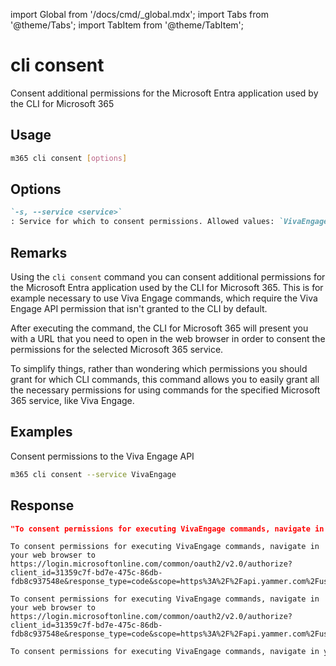 <!-- DISCLAIMER: All secrets, passwords, and sensitive values in this document are examples only and not real credentials. -->
import Global from '/docs/cmd/_global.mdx';
import Tabs from '@theme/Tabs';
import TabItem from '@theme/TabItem';

# cli consent

Consent additional permissions for the Microsoft Entra application used by the CLI for Microsoft 365

## Usage

```sh
m365 cli consent [options]
```

## Options

```md definition-list
`-s, --service <service>`
: Service for which to consent permissions. Allowed values: `VivaEngage`.
```

<Global />

## Remarks

Using the `cli consent` command you can consent additional permissions for the Microsoft Entra application used by the CLI for Microsoft 365. This is for example necessary to use Viva Engage commands, which require the Viva Engage API permission that isn't granted to the CLI by default.

After executing the command, the CLI for Microsoft 365 will present you with a URL that you need to open in the web browser in order to consent the permissions for the selected Microsoft 365 service.

To simplify things, rather than wondering which permissions you should grant for which CLI commands, this command allows you to easily grant all the necessary permissions for using commands for the specified Microsoft 365 service, like Viva Engage.

## Examples

Consent permissions to the Viva Engage API

```sh
m365 cli consent --service VivaEngage
```

## Response

<Tabs>
  <TabItem value="JSON">

  ```json
  "To consent permissions for executing VivaEngage commands, navigate in your web browser to https://login.microsoftonline.com/common/oauth2/v2.0/authorize?client_id=31359c7f-bd7e-475c-86db-fdb8c937548e&response_type=code&scope=https%3A%2F%2Fapi.yammer.com%2Fuser_impersonation"
  ```

  </TabItem>
  <TabItem value="Text">

  ```text
  To consent permissions for executing VivaEngage commands, navigate in your web browser to https://login.microsoftonline.com/common/oauth2/v2.0/authorize?client_id=31359c7f-bd7e-475c-86db-fdb8c937548e&response_type=code&scope=https%3A%2F%2Fapi.yammer.com%2Fuser_impersonation
  ```

  </TabItem>
  <TabItem value="CSV">

  ```csv
  To consent permissions for executing VivaEngage commands, navigate in your web browser to https://login.microsoftonline.com/common/oauth2/v2.0/authorize?client_id=31359c7f-bd7e-475c-86db-fdb8c937548e&response_type=code&scope=https%3A%2F%2Fapi.yammer.com%2Fuser_impersonation
  ```

  </TabItem>
  <TabItem value="Markdown">

  ```md
  To consent permissions for executing VivaEngage commands, navigate in your web browser to https://login.microsoftonline.com/common/oauth2/v2.0/authorize?client_id=31359c7f-bd7e-475c-86db-fdb8c937548e&response_type=code&scope=https%3A%2F%2Fapi.yammer.com%2Fuser_impersonation
  ```

  </TabItem>
</Tabs>
